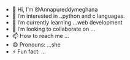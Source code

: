 - 👋 Hi, I’m @Annapureddymeghana
- 👀 I’m interested in ..python and c languages.
- 🌱 I’m currently learning ...web development
- 💞️ I’m looking to collaborate on ...
- 📫 How to reach me ...
- 😄 Pronouns: ...she
- ⚡ Fun fact: ...

<!---
Annapureddymeghana/Annapureddymeghana is a ✨ special ✨ repository because its `README.md` (this file) appears on your GitHub profile.
You can click the Preview link to take a look at your changes.
--->
